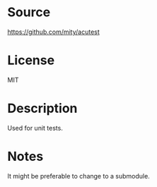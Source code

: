 # Source
https://github.com/mity/acutest

# License
MIT

# Description
Used for unit tests.

# Notes
It might be preferable to change to a submodule.